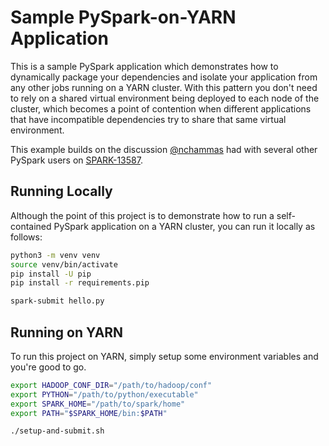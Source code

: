 # Sample PySpark-on-YARN Application

This is a sample PySpark application which demonstrates how to 
dynamically package your dependencies and isolate your 
application from any other jobs running on a YARN cluster. With 
this pattern you don't need to rely on a shared virtual 
environment being deployed to each node of the cluster, which
becomes a point of contention when different applications that 
have incompatible dependencies try to share that same virtual 
environment.

This example builds on the discussion [@nchammas] had with 
several other PySpark users on [SPARK-13587].

[@nchammas]: https://github.com/nchammas/
[SPARK-13587]: https://issues.apache.org/jira/browse/SPARK-13587

## Running Locally

Although the point of this project is to demonstrate how to run
a self-contained PySpark application on a YARN cluster, you can
run it locally as follows:

```sh
python3 -m venv venv
source venv/bin/activate
pip install -U pip
pip install -r requirements.pip

spark-submit hello.py
```

## Running on YARN

To run this project on YARN, simply setup some environment variables
and you're good to go.

```sh
export HADOOP_CONF_DIR="/path/to/hadoop/conf"
export PYTHON="/path/to/python/executable"
export SPARK_HOME="/path/to/spark/home"
export PATH="$SPARK_HOME/bin:$PATH"

./setup-and-submit.sh
```
